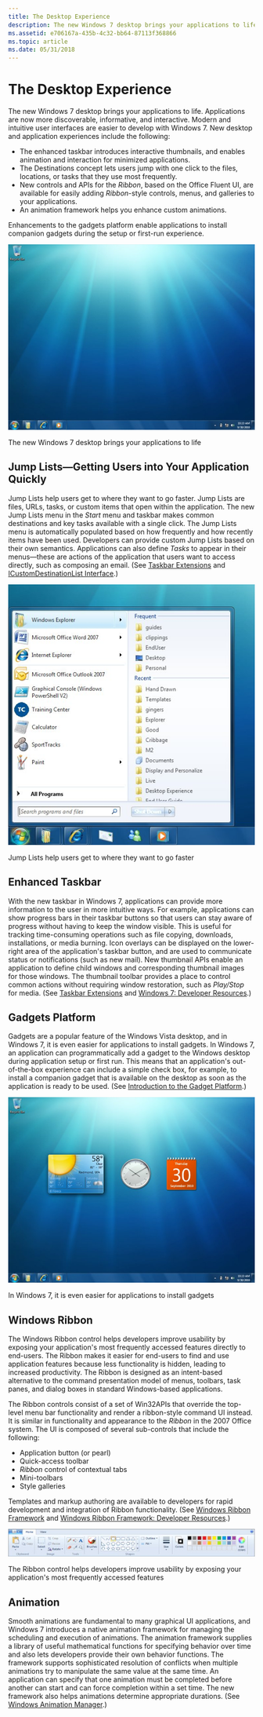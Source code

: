 ```yaml
---
title: The Desktop Experience
description: The new Windows 7 desktop brings your applications to life.
ms.assetid: e706167a-435b-4c32-bb64-87113f368866
ms.topic: article
ms.date: 05/31/2018
---
```


# The Desktop Experience

The new Windows 7 desktop brings your applications to life. Applications are now more discoverable, informative, and interactive. Modern and intuitive user interfaces are easier to develop with Windows 7. New desktop and application experiences include the following:

-   The enhanced taskbar introduces interactive thumbnails, and enables animation and interaction for minimized applications.
-   The Destinations concept lets users jump with one click to the files, locations, or tasks that they use most frequently.
-   New controls and APIs for the *Ribbon*, based on the Office Fluent UI, are available for easily adding *Ribbon*-style controls, menus, and galleries to your applications.
-   An animation framework helps you enhance custom animations.

Enhancements to the gadgets platform enable applications to install companion gadgets during the setup or first-run experience.

![Screenshot that shows the Windows 7 desktop.](images/windows7-6.jpg)

The new Windows 7 desktop brings your applications to life

## Jump Lists—Getting Users into Your Application Quickly

Jump Lists help users get to where they want to go faster. Jump Lists are files, URLs, tasks, or custom items that open within the application. The new Jump Lists menu in the *Start* menu and taskbar makes common destinations and key tasks available with a single click. The Jump Lists menu is automatically populated based on how frequently and how recently items have been used. Developers can provide custom Jump Lists based on their own semantics. Applications can also define *Tasks* to appear in their menus—these are actions of the application that users want to access directly, such as composing an email. (See [Taskbar Extensions](../shell/taskbar-extensions.md) and [ICustomDestinationList Interface](/windows/win32/api/shobjidl_core/nn-shobjidl_core-icustomdestinationlist).)

![jump lists](images/windows7-7.jpg)

Jump Lists help users get to where they want to go faster

## Enhanced Taskbar

With the new taskbar in Windows 7, applications can provide more information to the user in more intuitive ways. For example, applications can show progress bars in their taskbar buttons so that users can stay aware of progress without having to keep the window visible. This is useful for tracking time-consuming operations such as file copying, downloads, installations, or media burning. Icon overlays can be displayed on the lower-right area of the application's taskbar button, and are used to communicate status or notifications (such as new mail). New thumbnail APIs enable an application to define child windows and corresponding thumbnail images for those windows. The thumbnail toolbar provides a place to control common actions without requiring window restoration, such as *Play/Stop* for media. (See [Taskbar Extensions](../shell/taskbar-extensions.md) and [Windows 7: Developer Resources](https://github.com/microsoft/Windows-classic-samples/tree/master/Samples/Win7Samples).)

## Gadgets Platform

Gadgets are a popular feature of the Windows Vista desktop, and in Windows 7, it is even easier for applications to install gadgets. In Windows 7, an application can programmatically add a gadget to the Windows desktop during application setup or first run. This means that an application's out-of-the-box experience can include a simple check box, for example, to install a companion gadget that is available on the desktop as soon as the application is ready to be used. (See [Introduction to the Gadget Platform](/previous-versions/windows/desktop/gadgetplatform/introduction-to-the-gadget-platform).)

![windows gadgets](images/windows7-8.jpg)

In Windows 7, it is even easier for applications to install gadgets

## Windows Ribbon



The Windows Ribbon control helps developers improve usability by exposing your application's most frequently accessed features directly to end-users. The Ribbon makes it easier for end-users to find and use application features because less functionality is hidden, leading to increased productivity. The Ribbon is designed as an intent-based alternative to the command presentation model of menus, toolbars, task panes, and dialog boxes in standard Windows-based applications.

The Ribbon controls consist of a set of Win32APIs that override the top-level menu bar functionality and render a ribbon-style command UI instead. It is similar in functionality and appearance to the *Ribbon* in the 2007 Office system. The UI is composed of several sub-controls that include the following:

-   Application button (or pearl)
-   Quick-access toolbar
-   *Ribbon* control of contextual tabs
-   Mini-toolbars
-   Style galleries

Templates and markup authoring are available to developers for rapid development and integration of Ribbon functionality. (See [Windows Ribbon Framework](../windowsribbon/-uiplat-windowsribbon-entry.md) and [Windows Ribbon Framework: Developer Resources](https://github.com/microsoft/Windows-classic-samples/tree/master/Samples/Win7Samples/winui/WindowsRibbon).)

![ribbon toolbar](images/windows7-9.jpg)

The Ribbon control helps developers improve usability by exposing your application's most frequently accessed features

## Animation

Smooth animations are fundamental to many graphical UI applications, and Windows 7 introduces a native animation framework for managing the scheduling and execution of animations. The animation framework supplies a library of useful mathematical functions for specifying behavior over time and also lets developers provide their own behavior functions. The framework supports sophisticated resolution of conflicts when multiple animations try to manipulate the same value at the same time. An application can specify that one animation must be completed before another can start and can force completion within a set time. The new framework also helps animations determine appropriate durations. (See [Windows Animation Manager](../uianimation/-main-portal.md).)

 

 
